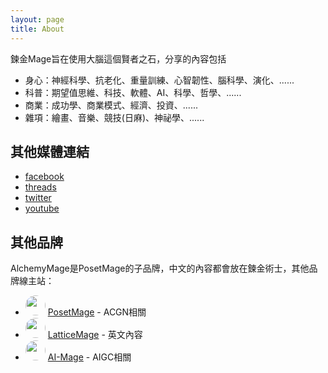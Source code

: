 ```yaml
---
layout: page
title: About
---
```


<style>
img {
  border-radius: 50%; /* Creates the circle shape */
  object-fit: cover; /* Ensures the image covers the area and maintains aspect ratio */
}
</style>

鍊金Mage旨在使用大腦這個賢者之石，分享的內容包括
* 身心：神經科學、抗老化、重量訓練、心智韌性、腦科學、演化、......
* 科普：期望值思維、科技、軟體、AI、科學、哲學、......
* 商業：成功學、商業模式、經濟、投資、......
* 雜項：繪畫、音樂、競技(日麻)、神祕學、......


## 其他媒體連結
  * [facebook](https://facebook.com/alchemymage)
  * [threads](https://threads.net/alchemy.mage)
  * [twitter](https://twitter.com/alchemymage)
  * [youtube](https://youtube.com/@alchemymage)

## 其他品牌
AlchemyMage是PosetMage的子品牌，中文的內容都會放在鍊金術士，其他品牌線主站：
* <img src="https://posetmage.com/Images/Icon/PosetMage_t.png" Height="32" /> [PosetMage](https://posetmage.com) - ACGN相關
* <img src="https://posetmage.com/Images/Icon/LatticeMage_t.png" Height="32" /> [LatticeMage](https://lattice.posetmage.com) - 英文內容
* <img src="https://posetmage.com/Images/AIMage/LOGO.png" Height="32" /> [AI-Mage](https://ai.posetmage.com) - AIGC相關